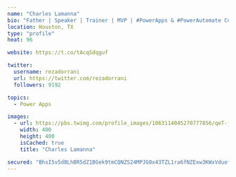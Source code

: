 ```yaml
---
name: "Charles Lamanna"
bio: "Father | Speaker | Trainer | MVP | #PowerApps & #PowerAutomate Community Super User | YouTuber Right-pointing triangle http://youtube.com/c/rezadorrani | Learn - Share - Clockwise rightwards and leftwards open circle arrows"
location: Houston, TX
type: "profile"
heat: 96

website: https://t.co/tAcqSdqguf

twitter:
  username: rezadorrani
  url: https://twitter.com/rezadorrani
  followers: 9192

topics:
  - Power Apps

images:
  - url: https://pbs.twimg.com/profile_images/1063114045270777856/qeT-jpWr_400x400.jpg
    width: 400
    height: 400
    isCached: true
    title: "Charles Lamanna"

secured: "BhsI5v5d8LhBR5dZ1BGek9tmCQNZS24MPJG0x43TZL1ra6fNZExw3KWxVduofc93xz2i8RfpWVsXrKcXq/FEZUxMW8Ei0/PebQFBOx/gofj23uqRapv5TEr0k+TZrXpMpePmF3KsMJKlpNIqN606jWOtFCu2wsO7hGbxNArcsKUGkUYPf4JMTWPQcoGUayVxbtTsaB1B5IOwTp+yfbUd5Nj9/S0R0eARRymMm5ABXhtEDjvyo127Uin07+D+Y/+wLCAvzbAJ/4/NEl9AXuBgWaDP6X9+Y7wb3rTSBzTiZQq42DN8/hXNmXPW62lxRpQ9i7azXxwMrEKL6xn396db7jCjOTp/n3Ub6j78r2NNtk8uoY6fchApusgQ20JxAL6ZaIf3ieURc24O9X4PmLAjlYclP7meL3rc4Bf3g6fdE/0=;l8vw8X8ObZpJkcEBu6EZOQ=="
---
```



